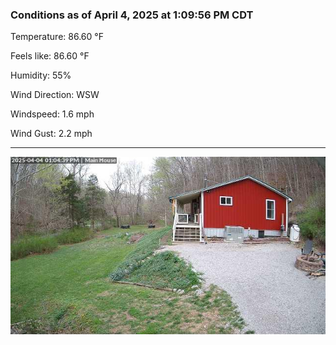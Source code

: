 ### Conditions as of April 4, 2025 at 1:09:56 PM CDT 

Temperature: 86.60 &deg;F

Feels like: 86.60 &deg;F

Humidity: 55%

Wind Direction: WSW

Windspeed: 1.6 mph

Wind Gust: 2.2 mph

---

<img src="./images/latest.jpeg"/>

